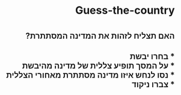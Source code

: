 <div dir='rtl' lang='he'>
<h1> Guess-the-country <h1/> 
<h2> האם תצליח לזהות את המדינה המסתתרת?   <h2/>
* בחרו יבשת <br> 
* על המסך תופיע צללית של מדינה מהיבשת  <br> 
* נסו לנחש איזו מדינה מסתתרת מאחורי הצללית <br> 
* צברו ניקוד
<div/>
